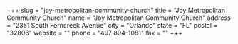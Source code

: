 +++
slug = "joy-metropolitan-community-church"
title = "Joy Metropolitan Community Church"
name = "Joy Metropolitan Community Church"
address = "2351 South Ferncreek Avenue"
city = "Orlando"
state = "FL"
postal = "32806"
website = ""
phone = "407 894-1081"
fax = ""
+++
